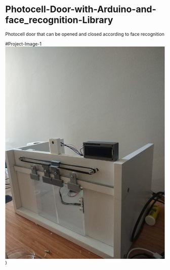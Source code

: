 # Photocell-Door-with-Arduino-and-face_recognition-Library
Photocell door that can be opened and closed according to face recognition

#Project-Image-1
![Image-1](https://github.com/HarunResitKarahan/Photocell-Door-with-Arduino-and-face_recognition-Library/blob/main/Photocell-Door-Image1.jpeg))
